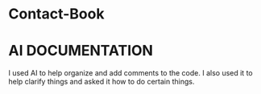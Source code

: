 # Contact-Book
# AI DOCUMENTATION
I used AI to help organize and add comments to the code. I also used it to help clarify things and asked it how to do certain things. 
